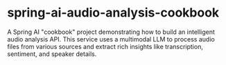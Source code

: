 # spring-ai-audio-analysis-cookbook
A Spring AI "cookbook" project demonstrating how to build an intelligent audio analysis API. This service uses a multimodal LLM to process audio files from various sources and extract rich insights like transcription, sentiment, and speaker details.
